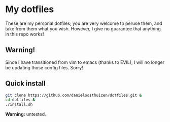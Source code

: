 My dotfiles
===========

These are my personal dotfiles; you are very welcome to peruse
them, and take from them what you wish. However, I give no
guarantee that anything in this repo works!

Warning!
--------

Since I have transitioned from vim to emacs (thanks to EVIL),
I will no longer be updating those config files. Sorry!

Quick install
-------------

```bash
git clone https://github.com/danieloosthuizen/dotfiles.git &
cd dotfiles &
./install.sh
```

**Warning:** untested.